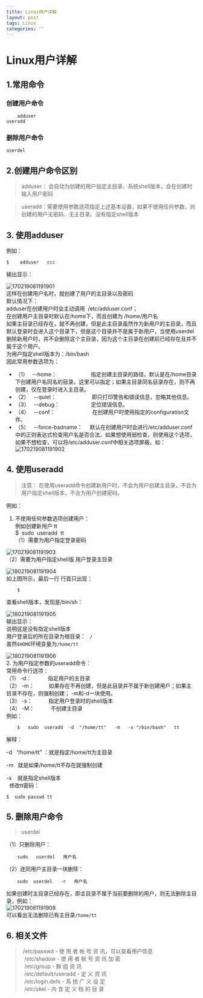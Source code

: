 ```yaml
---
title: Linux用户详解
layout: post
tags: Linux
categories: ''
---
```

# Linux用户详解
## 1.常用命令
### 创建用户命令
	
        adduser
	useradd
	
### 删除用户命令

	userdel
## 2.创建用户命令区别
> adduser： 会自动为创建的用户指定主目录、系统shell版本，会在创建时输入用户密码

>useradd：需要使用参数选项指定上述基本设置，如果不使用任何参数，则创建的用户无密码、无主目录、没有指定shell版本<!--more-->

## 3. 使用adduser
例如：

	$    adduser   ccc
	
输出显示：  

![170219081191901](http://p1vuoao0b.bkt.clouddn.com/JekyllWriter/170219081191901.jpg)  
这样在创建用户名时，就创建了用户的主目录以及密码  
默认情况下：  
adduser在创建用户时会主动调用  /etc/adduser.conf；  
在创建用户主目录时默认在/home下，而且创建为 /home/用户名    
如果主目录已经存在，就不再创建，但是此主目录虽然作为新用户的主目录，而且默认登录时会进入这个目录下，但是这个目录并不是属于新用户，当使用userdel删除新用户时，并不会删除这个主目录，因为这个主目录在创建前已经存在且并不属于这个用户。  
为用户指定shell版本为：/bin/bash  
因此常用参数选项为：  
* （1）   --home：                       指定创建主目录的路径，默认是在/home目录下创建用户名同名的目录，这里可以指定；如果主目录同名目录存在，则不再创建，仅在登录时进入主目录。  
* （2）   --quiet：                        即只打印警告和错误信息，忽略其他信息。  
* （3）   --debug：                     定位错误信息。  
* （4）   --conf：                         在创建用户时使用指定的configuration文件。  
* （5）   --force-badname：     默认在创建用户时会进行/etc/adduser.conf中的正则表达式检查用户名是否合法，如果想使用弱检查，则使用这个选项，如果不想检查，可以将/etc/adduser.conf中相关选项屏蔽。如：  
![170219081191902](http://p1vuoao0b.bkt.clouddn.com/JekyllWriter/170219081191902.jpg)  
## 4. 使用useradd  

> 注意： 在使用useradd命令创建新用户时，不会为用户创建主目录，不会为用户指定shell版本，不会为用户创建密码。  

例如：    
1. 不使用任何参数选项创建用户：  
例如创建新用户 tt   
$  sudo  useradd  tt  
（1）需要为用户指定登录密码  
    
![170219081191903](http://p1vuoao0b.bkt.clouddn.com/JekyllWriter/170219081191903.jpg)  
（2）需要为用户指定shell版  用户登录主目录  
    
![180219081191904](http://p1vuoao0b.bkt.clouddn.com/JekyllWriter/180219081191904.jpg)  
如上图所示，最后一行 行首只出现：  

        $  
查看shell版本，发现是/bin/sh：  
       
![180219081191905](http://p1vuoao0b.bkt.clouddn.com/JekyllWriter/180219081191905.jpg)  
输出显示：  
说明这是没有指定shell版本  
用户登录后的所在目录为根目录： ` /`  
虽然`$HOME`环境变量为`/home/tt`  
      
![180219081191906](http://p1vuoao0b.bkt.clouddn.com/JekyllWriter/180219081191906.jpg)  
2. 为用户指定参数的useradd命令：  
常用命令行选项：  
   （1） -d：           指定用户的主目录  
   （2） -m：          如果存在不再创建，但是此目录并不属于新创建用户；如果主目录不存在，则强制创建； -m和-d一块使用。  
   （3） -s：           指定用户登录时的shell版本  
   （4） -M：           不创建主目录  
例如： 
    
		$   sudo  useradd  -d  "/home/tt"   -m   -s "/bin/bash"   tt  
	
解释：  
         
-d   “/home/tt" ：就是指定/home/tt为主目录  
    
-m   就是如果/home/tt不存在就强制创建  
    
-s    就是指定shell版本  
 
修改tt密码：
      
    $  sudo passwd tt  
## 5. 删除用户命令
> userdel  

（1）只删除用户：

		sudo   userdel   用户名
（2）连同用户主目录一块删除：  

		sudo  userdel   -r   用户名  

如果创建时主目录已经存在，即主目录不属于当前要删除的用户，则无法删除主目录，例如：  
      ![170219081191908](http://p1vuoao0b.bkt.clouddn.com/JekyllWriter/170219081191908.jpg)   
可以看出无法删除已有主目录`/home/tt`  

## 6. 相关文件

> /etc/passwd - 使 用 者 帐 号 资 讯，可以查看用户信息  
  /etc/shadow - 使 用 者 帐 号 资 讯 加 密  
  /etc/group - 群 组 资 讯  
  /etc/default/useradd - 定 义 资 讯  
  /etc/login.defs - 系 统 广 义 设 定  
  /etc/skel - 内 含 定 义 档 的 目 录